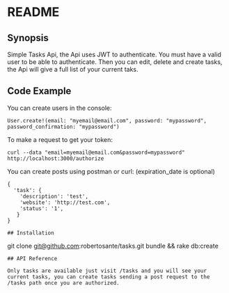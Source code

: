 # README

## Synopsis

Simple Tasks Api, the Api uses JWT to authenticate. You must have a valid user to be able to authenticate. Then you can edit, delete and create tasks, the Api will give a full list of your current taks.

## Code Example

You can create users in the console: 

```
User.create!(email: "myemail@email.com", password: "mypassword", password_confirmation: "mypassword")
```

To make a request to get your token: 

```
curl --data "email=myemail@email.com&password=mypassword" http://localhost:3000/authorize
```

You can create posts using postman or curl: (expiration_date is optional)
```
{
  'task': {
    'description': 'test',
    'website': 'http://test.com',
    'status': '1',
   }
}

## Installation

```
git clone git@github.com:robertosante/tasks.git
bundle && rake db:create
```
## API Reference

Only tasks are available just visit /tasks and you will see your current tasks, you can create tasks sending a post request to the /tasks path once you are authorized.


